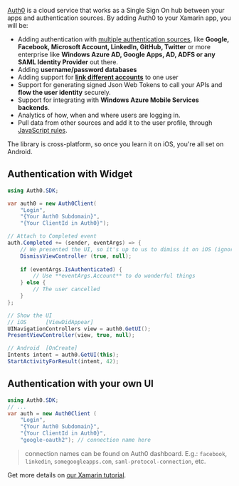 [Auth0](http://developers.auth0.com) is a cloud service that works as a Single Sign On hub between your apps and authentication sources. By adding Auth0 to your Xamarin app, you will be:

* Adding authentication with [multiple authentication sources](https://docs.auth0.com/identityproviders), like **Google, Facebook, Microsoft Account, LinkedIn, GitHub, Twitter** or more enterprise like **Windows Azure AD, Google Apps, AD, ADFS or any SAML Identity Provider** out there. 
* Adding **username/password databases**
* Adding support for **[link different accounts](https://docs.auth0.com/link-accounts)** to one user
* Support for generating signed Json Web Tokens to call your APIs and **flow the user identity** securely.
* Support for integrating with **Windows Azure Mobile Services backends**.
* Analytics of how, when and where users are logging in.
* Pull data from other sources and add it to the user profile, through [JavaScript rules](https://docs.auth0.com/rules).

The library is cross-platform, so once you learn it on iOS, you're all set on Android.

## Authentication with Widget

```csharp
using Auth0.SDK;

var auth0 = new Auth0Client(
	"Login", 
	"{Your Auth0 Subdomain}", 
	"{Your ClientId in Auth0}");

// Attach to Completed event
auth.Completed += (sender, eventArgs) => {
	// We presented the UI, so it's up to us to dimiss it on iOS (ignore this line on Android)
	DismissViewController (true, null);
	
	if (eventArgs.IsAuthenticated) {
	   	// Use **eventArgs.Account** to do wonderful things
	} else {
		// The user cancelled
	}
};

// Show the UI
// iOS      [ViewDidAppear]
UINavigationControllers view = auth0.GetUI();
PresentViewController(view, true, null);

// Android  [OnCreate]
Intents intent = auth0.GetUI(this);
StartActivityForResult(intent, 42);
```

## Authentication with your own UI

```csharp
using Auth0.SDK;
// ...
var auth = new Auth0Client (
	"Login", 
	"{Your Auth0 Subdomain}", 
	"{Your ClientId in Auth0}",
	"google-oauth2"); // connection name here
```

> connection names can be found on Auth0 dashboard. E.g.: `facebook`, `linkedin`, `somegoogleapps.com`, `saml-protocol-connection`, etc.

Get more details on [our Xamarin tutorial](https://docs.auth0.com/xamarin-tutorial).
